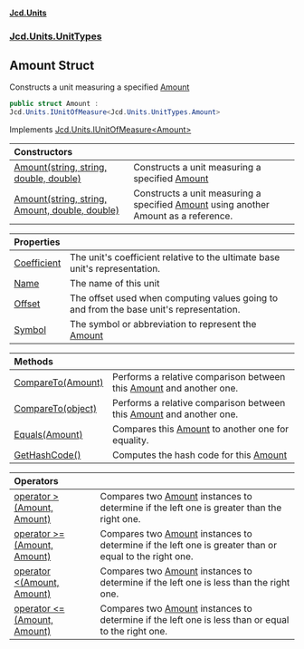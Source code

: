 #### [Jcd.Units](index.md 'index')
### [Jcd.Units.UnitTypes](Jcd.Units.UnitTypes.md 'Jcd.Units.UnitTypes')

## Amount Struct

Constructs a unit measuring a specified [Amount](Jcd.Units.UnitTypes.Amount.md 'Jcd.Units.UnitTypes.Amount')

```csharp
public struct Amount :
Jcd.Units.IUnitOfMeasure<Jcd.Units.UnitTypes.Amount>
```

Implements [Jcd.Units.IUnitOfMeasure&lt;](Jcd.Units.IUnitOfMeasure_TUnits_.md 'Jcd.Units.IUnitOfMeasure<TUnits>')[Amount](Jcd.Units.UnitTypes.Amount.md 'Jcd.Units.UnitTypes.Amount')[&gt;](Jcd.Units.IUnitOfMeasure_TUnits_.md 'Jcd.Units.IUnitOfMeasure<TUnits>')

| Constructors | |
| :--- | :--- |
| [Amount(string, string, double, double)](Jcd.Units.UnitTypes.Amount.Amount(string,string,double,double).md 'Jcd.Units.UnitTypes.Amount.Amount(string, string, double, double)') | Constructs a unit measuring a specified [Amount](Jcd.Units.UnitTypes.Amount.md 'Jcd.Units.UnitTypes.Amount') |
| [Amount(string, string, Amount, double, double)](Jcd.Units.UnitTypes.Amount.Amount(string,string,Jcd.Units.UnitTypes.Amount,double,double).md 'Jcd.Units.UnitTypes.Amount.Amount(string, string, Jcd.Units.UnitTypes.Amount, double, double)') | Constructs a unit measuring a specified [Amount](Jcd.Units.UnitTypes.Amount.md 'Jcd.Units.UnitTypes.Amount') using another Amount as a reference. |

| Properties | |
| :--- | :--- |
| [Coefficient](Jcd.Units.UnitTypes.Amount.Coefficient.md 'Jcd.Units.UnitTypes.Amount.Coefficient') | The unit's coefficient relative to the ultimate base unit's representation. |
| [Name](Jcd.Units.UnitTypes.Amount.Name.md 'Jcd.Units.UnitTypes.Amount.Name') | The name of this unit |
| [Offset](Jcd.Units.UnitTypes.Amount.Offset.md 'Jcd.Units.UnitTypes.Amount.Offset') | The offset used when computing values going to and from the base unit's representation. |
| [Symbol](Jcd.Units.UnitTypes.Amount.Symbol.md 'Jcd.Units.UnitTypes.Amount.Symbol') | The symbol or abbreviation to represent the [Amount](Jcd.Units.UnitTypes.Amount.md 'Jcd.Units.UnitTypes.Amount') |

| Methods | |
| :--- | :--- |
| [CompareTo(Amount)](Jcd.Units.UnitTypes.Amount.CompareTo(Jcd.Units.UnitTypes.Amount).md 'Jcd.Units.UnitTypes.Amount.CompareTo(Jcd.Units.UnitTypes.Amount)') | Performs a relative comparison between this [Amount](Jcd.Units.UnitTypes.Amount.md 'Jcd.Units.UnitTypes.Amount') and another one. |
| [CompareTo(object)](Jcd.Units.UnitTypes.Amount.CompareTo(object).md 'Jcd.Units.UnitTypes.Amount.CompareTo(object)') | Performs a relative comparison between this [Amount](Jcd.Units.UnitTypes.Amount.md 'Jcd.Units.UnitTypes.Amount') and another one. |
| [Equals(Amount)](Jcd.Units.UnitTypes.Amount.Equals(Jcd.Units.UnitTypes.Amount).md 'Jcd.Units.UnitTypes.Amount.Equals(Jcd.Units.UnitTypes.Amount)') | Compares this [Amount](Jcd.Units.UnitTypes.Amount.md 'Jcd.Units.UnitTypes.Amount') to another one for equality. |
| [GetHashCode()](Jcd.Units.UnitTypes.Amount.GetHashCode().md 'Jcd.Units.UnitTypes.Amount.GetHashCode()') | Computes the hash code for this [Amount](Jcd.Units.UnitTypes.Amount.md 'Jcd.Units.UnitTypes.Amount') |

| Operators | |
| :--- | :--- |
| [operator &gt;(Amount, Amount)](Jcd.Units.UnitTypes.Amount.op_GreaterThan(Jcd.Units.UnitTypes.Amount,Jcd.Units.UnitTypes.Amount).md 'Jcd.Units.UnitTypes.Amount.op_GreaterThan(Jcd.Units.UnitTypes.Amount, Jcd.Units.UnitTypes.Amount)') | Compares two [Amount](Jcd.Units.UnitTypes.Amount.md 'Jcd.Units.UnitTypes.Amount') instances to determine if the left one is greater than the right one. |
| [operator &gt;=(Amount, Amount)](Jcd.Units.UnitTypes.Amount.op_GreaterThanOrEqual(Jcd.Units.UnitTypes.Amount,Jcd.Units.UnitTypes.Amount).md 'Jcd.Units.UnitTypes.Amount.op_GreaterThanOrEqual(Jcd.Units.UnitTypes.Amount, Jcd.Units.UnitTypes.Amount)') | Compares two [Amount](Jcd.Units.UnitTypes.Amount.md 'Jcd.Units.UnitTypes.Amount') instances to determine if the left one is greater than or equal to the right one. |
| [operator &lt;(Amount, Amount)](Jcd.Units.UnitTypes.Amount.op_LessThan(Jcd.Units.UnitTypes.Amount,Jcd.Units.UnitTypes.Amount).md 'Jcd.Units.UnitTypes.Amount.op_LessThan(Jcd.Units.UnitTypes.Amount, Jcd.Units.UnitTypes.Amount)') | Compares two [Amount](Jcd.Units.UnitTypes.Amount.md 'Jcd.Units.UnitTypes.Amount') instances to determine if the left one is less than the right one. |
| [operator &lt;=(Amount, Amount)](Jcd.Units.UnitTypes.Amount.op_LessThanOrEqual(Jcd.Units.UnitTypes.Amount,Jcd.Units.UnitTypes.Amount).md 'Jcd.Units.UnitTypes.Amount.op_LessThanOrEqual(Jcd.Units.UnitTypes.Amount, Jcd.Units.UnitTypes.Amount)') | Compares two [Amount](Jcd.Units.UnitTypes.Amount.md 'Jcd.Units.UnitTypes.Amount') instances to determine if the left one is less than or equal to the right one. |
